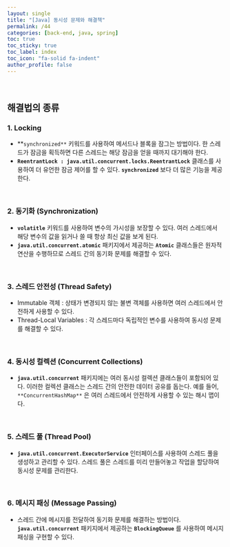 ```yaml
---
layout: single
title: "[Java] 동시성 문제와 해결책"
permalink: /44
categories: [back-end, java, spring]
toc: true
toc_sticky: true
toc_label: index
toc_icon: "fa-solid fa-indent"
author_profile: false
---
```


<br>

## 해결법의 종류

### 1. Locking

- **`synchronized**` 키워드를 사용하여 메서드나 블록을 잠그는 방법이다.
한 스레드가 잠금을 획득하면 다른 스레드는 해당 잠금을 얻을 때까지 대기해야 한다.
- **`ReentrantLock : java.util.concurrent.locks.ReentrantLock`** 클래스를 사용하여 더 유언한 잠금 제어를 할 수 있다.  **`synchronized`** 보다 더 많은 기능을 제공한다.

<br>

### 2. 동기화 (Synchronization)

- **`volatitle`** 키워드를 사용하여 변수의 가시성을 보장할 수 있다.
여러 스레드에서 해당 변수의 값을 읽거나 쓸 때 항상 최신 값을 보게 된다.
- **`java.util.concurrent.atomic`** 패키지에서 제공하는 **`Atomic`** 클래스들은 원자적 연산을 수행하므로 스레드 간의 동기화 문제를 해결할 수 있다.

<br>

### 3. 스레드 안전성 (Thread Safety)

- Immutable 객체 : 상태가 변경되지 않는 불변 객체를 사용하면 여러 스레드에서 안전하게 사용할 수 있다.
- Thread-Local Variables : 각 스레드마다 독립적인 변수를 사용하여 동시성 문제를 해결할 수 있다.

<br>

### 4. 동시성 컬렉션 (Concurrent Collections)

- **`java.util.concurrent`** 패키지에는 여러 동시성 컬렉션 클래스들이 포함되어 있다.
이러한 컬렉션 클래스는 스레드 간의 안전한 데이터 공유를 돕는다.
예를 들어, `**ConcurrentHashMap**` 은 여러 스레드에서 안전하게 사용할 수 있는 해시 맵이다.

<br>

### 5. 스레드 풀 (Thread Pool)

- **`java.util.concurrent.ExecutorService`** 인터페이스를 사용하여 스레드 풀을 생성하고 관리할 수 있다.
스레드 풀은 스레드를 미리 만들어놓고 작업을 할당하여 동시성 문제를 관리한다.

<br>

### 6. 메시지 패싱 (Message Passing)

- 스레드 간에 메시지를 전달하여 동기화 문제를 해결하는 방법이다.
**`java.util.concurrent`** 패키지에서 제공하는 **`BlockingQueue`** 를 사용하여 메시지 패싱을 구현할 수 있다.